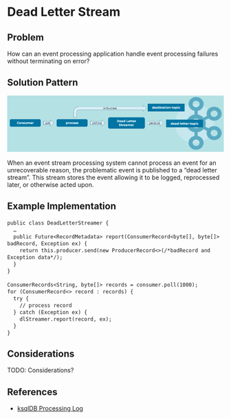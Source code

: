 # Dead Letter Stream

## Problem
How can an event processing application handle event processing failures without terminating on error?

## Solution Pattern
![dead-letter-stream](../img/dead-letter-stream.png)

When an event stream processing system cannot process an event for an unrecoverable reason, the problematic event is published to a “dead letter stream”. This stream stores the event allowing it to be logged, reprocessed later, or otherwise acted upon.

## Example Implementation
```
public class DeadLetterStreamer {
  …
  public Future<RecordMetadata> report(ConsumerRecord<byte[], byte[]> badRecord, Exception ex) {
    return this.producer.send(new ProducerRecord<>(/*badRecord and Exception data*/);
  }
}

ConsumerRecords<String, byte[]> records = consumer.poll(1000);
for (ConsumerRecord<> record : records) {
  try {
    // process record
  } catch (Exception ex) {
    dlStreamer.report(record, ex);
  }
}
```

## Considerations
TODO: Considerations? 

## References
* [ksqlDB Processing Log](https://docs.ksqldb.io/en/latest/reference/processing-log/)

